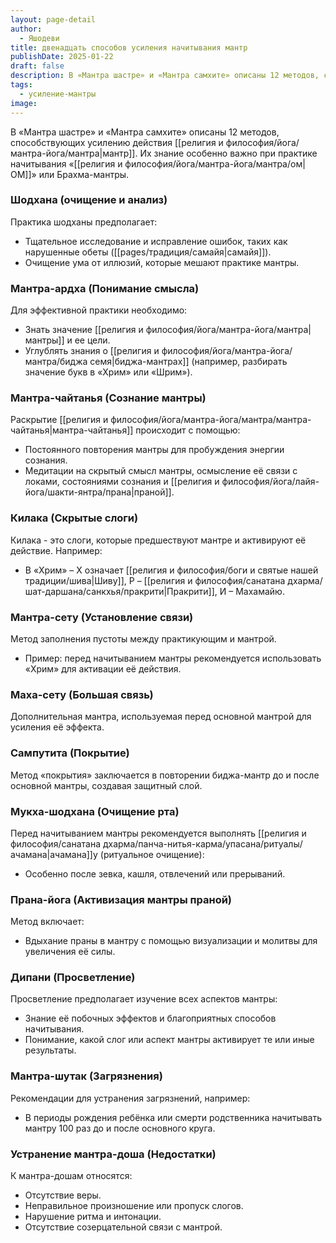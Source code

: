 ```yaml
---
layout: page-detail
author:
  - Яшодеви
title: двенадцать способов усиления начитывания мантр
publishDate: 2025-01-22
draft: false
description: В «Мантра шастре» и «Мантра самхите» описаны 12 методов, способствующих усилению действия мантр. Их знание особенно важно при практике начитывания «ОМ» или Брахма-мантры.
tags:
  - усиление-мантры
image:
---
```

В «Мантра шастре» и «Мантра самхите» описаны 12 методов, способствующих усилению действия [[религия и философия/йога/мантра-йога/мантра|мантр]]. Их знание особенно важно при практике начитывания «[[религия и философия/йога/мантра-йога/мантра/ом|ОМ]]» или Брахма-мантры.
### Шодхана (очищение и анализ)

Практика шодханы предполагает:

- Тщательное исследование и исправление ошибок, таких как нарушенные обеты ([[pages/традиция/самайя|самайя]]).
- Очищение ума от иллюзий, которые мешают практике мантры.

### Мантра-ардха (Понимание смысла)

Для эффективной практики необходимо:

- Знать значение [[религия и философия/йога/мантра-йога/мантра|мантры]] и ее цели.
- Углублять знания о [[религия и философия/йога/мантра-йога/мантра/биджа семя|биджа-мантрах]] (например, разбирать значение букв в «Хрим» или «Шрим»).

### Мантра-чайтанья (Сознание мантры)

Раскрытие [[религия и философия/йога/мантра-йога/мантра/мантра-чайтанья|мантра-чайтанья]] происходит с помощью:

- Постоянного повторения мантры для пробуждения энергии сознания.
- Медитации на скрытый смысл мантры, осмысление её связи с локами, состояниями сознания и [[религия и философия/йога/лайя-йога/шакти-янтра/прана|праной]].

### Килака (Скрытые слоги)

Килака - это слоги, которые предшествуют мантре и активируют её действие. Например:

- В «Хрим» – Х означает [[религия и философия/боги и святые нашей традиции/шива|Шиву]], Р – [[религия и философия/санатана дхарма/шат-даршана/санкхья/пракрити|Пракрити]], И – Махамайю.

### Мантра-сету (Установление связи)

Метод заполнения пустоты между практикующим и мантрой.

- Пример: перед начитыванием мантры рекомендуется использовать «Хрим» для активации её действия.

### Маха-сету (Большая связь)

Дополнительная мантра, используемая перед основной мантрой для усиления её эффекта.

### Сампутита (Покрытие)

Метод «покрытия» заключается в повторении биджа-мантр до и после основной мантры, создавая защитный слой.

### Мукха-шодхана (Очищение рта)

Перед начитыванием мантры рекомендуется выполнять [[религия и философия/санатана дхарма/панча-нитья-карма/упасана/ритуалы/ачамана|ачамана]]у (ритуальное очищение):

- Особенно после зевка, кашля, отвлечений или прерываний.
### Прана-йога (Активизация мантры праной)

Метод включает:

- Вдыхание праны в мантру с помощью визуализации и молитвы для увеличения её силы.
### Дипани (Просветление)

Просветление предполагает изучение всех аспектов мантры:

- Знание её побочных эффектов и благоприятных способов начитывания.
- Понимание, какой слог или аспект мантры активирует те или иные результаты.

### Мантра-шутак (Загрязнения)

Рекомендации для устранения загрязнений, например:

- В периоды рождения ребёнка или смерти родственника начитывать мантру 100 раз до и после основного круга.

### Устранение мантра-доша (Недостатки)

К мантра-дошам относятся:

- Отсутствие веры.
- Неправильное произношение или пропуск слогов.
- Нарушение ритма и интонации.
- Отсутствие созерцательной связи с мантрой.
